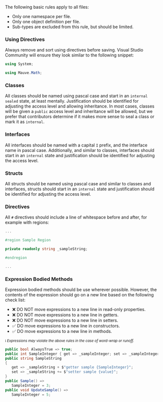 The following basic rules apply to all files:

 - Only one namespace per file.
 - Only one object definition per file.
  - Sub-types are excluded from this rule, but should be limited.

### Using Directives
Always remove and sort using directives before saving. Visual Studio Community will ensure they look similar to the following snippet:


```csharp
using System;

using Mauve.Math;
```

### Classes
All classes should be named using pascal case and start in an `internal sealed` state, at least mentally. Justification should be identified for adjusting the access level and allowing inheritance. In most cases, classes will be given a `public` access level and inheritance will be allowed, but we prefer that contributors determine if it makes more sense to seal a class or mark it as `internal`.

### Interfaces
All interfaces should be named with a capital `I` prefix, and the interface name in pascal case. Additionally, and similar to classes, interfaces should start in an `internal` state and justification should be identified for adjusting the access level.

### Structs
All structs should be named using pascal case and similar to classes and interfaces, structs should start in an `internal` state and justification should be identified for adjusting the access level.

### Directives
All `#` directives should include a line of whitespace before and after, for example with regions:

```csharp
...

#region Sample Region

private readonly string _sampleString;

#endregion

...
```

### Expression Bodied Methods
Expression bodied methods should be use wherever possible. However, the contents of the expression should go on a new line based on the following check list:

 - ❌ DO NOT move expressions to a new line in read-only properties.
 - ❌ DO NOT move expressions to a new line in getters.
 - ❌ DO NOT move expressions to a new line in setters.
 - ✅ DO move expressions to a new line in constructors.
 - ✅ DO move expressions to a new line in methods.

 <sub>ℹ️ *Expressions may violate the above rules in the case of word-wrap or runoff.*</sub>

 ```csharp
 public bool AlwaysTrue => true;
 public int SampleInteger { get => _sampleInteger; set => _sampleInteger = value + 5; }
 public string SampleString
 {
    get => _sampleString + $"getter sample {SampleInteger}";
    set => _sampleString += $"setter sample {value}";
 }
 public Sample() =>
    SampleInteger = 3;
public void UpdateSample() =>
    SampleInteger = 5;
```